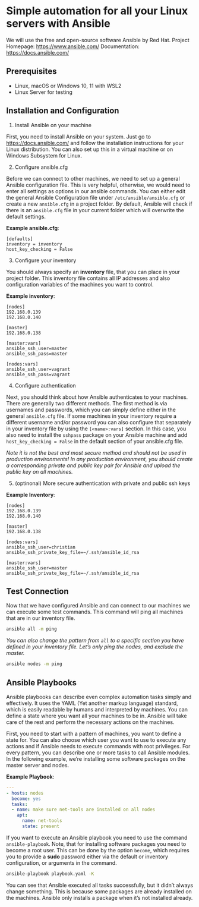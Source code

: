 # Simple automation for all your Linux servers with Ansible

We will use the free and open-source software Ansible by Red Hat.
Project Homepage: https://www.ansible.com/
Documentation: https://docs.ansible.com/

## Prerequisites

- Linux, macOS or Windows 10, 11 with WSL2
- Linux Server for testing

## Installation and Configuration

1. Install Ansible on your machine

First, you need to install Ansible on your system. Just go to https://docs.ansible.com/ and follow the installation instructions for your Linux distribution. You can also set up this in a virtual machine or on Windows Subsystem for Linux.

2. Configure ansible.cfg

Before we can connect to other machines, we need to set up a general Ansible configuration file. This is very helpful, otherwise, we would need to enter all settings as options in our ansible commands. You can either edit the general Ansible Configuration file under `/etc/ansible/ansible.cfg` or create a new `ansible.cfg` in a project folder. By default, Ansible will check if there is an `ansible.cfg` file in your current folder which will overwrite the default settings.

**Example ansible.cfg**:
```config
[defaults]
inventory = inventory
host_key_checking = False
```

3. Configure your inventory

You should always specify an **inventory** file, that you can place in your project folder. This inventory file contains all IP addresses and also configuration variables of the machines you want to control.

**Example inventory**:
```
[nodes]
192.168.0.139
192.168.0.140

[master]
192.168.0.138

[master:vars]
ansible_ssh_user=master
ansible_ssh_pass=master

[nodes:vars]
ansible_ssh_user=vagrant
ansible_ssh_pass=vagrant
```

4. Configure authentication

Next, you should think about how Ansible authenticates to your machines. There are generally two different methods. The first method is via usernames and passwords, which you can simply define either in the general `ansible.cfg` file. If some machines in your inventory require a different username and/or password you can also configure that separately in your inventory file by using the `[<name>:vars]` section. In this case, you also need to install the `sshpass` package on your Ansible machine and add `host_key_checking = False` in the default section of your ansible.cfg file.

*Note it is not the best and most secure method and should not be used in production environments! In any production environment, you should create a corresponding private and public key pair for Ansible and upload the public key on all machines.*

5. (optinonal) More secure authentication with private and public ssh keys

**Example Inventory**:
```
[nodes]
192.168.0.139
192.168.0.140

[master]
192.168.0.138

[nodes:vars]
ansible_ssh_user=christian
ansible_ssh_private_key_file=~/.ssh/ansible_id_rsa

[master:vars]
ansible_ssh_user=master
ansible_ssh_private_key_file=~/.ssh/ansible_id_rsa
```

## Test Connection

Now that we have configured Ansible and can connect to our machines we can execute some test commands. This command will ping all machines that are in our inventory file.

```bash
ansible all -m ping
```

*You can also change the pattern from `all` to a specific section you have defined in your inventory file. Let’s only ping the nodes, and exclude the master.*

```bash
ansible nodes -m ping
```

## Ansible Playbooks

Ansible playbooks can describe even complex automation tasks simply and effectively. It uses the YAML (Yet another markup language) standard, which is easily readable by humans and interpreted by machines. You can define a state where you want all your machines to be in. Ansible will take care of the rest and perform the necessary actions on the machines.

First, you need to start with a pattern of machines, you want to define a state for. You can also choose which user you want to use to execute any actions and if Ansible needs to execute commands with root privileges. For every pattern, you can describe one or more tasks to call Ansible modules. In the following example, we’re installing some software packages on the master server and nodes.

**Example Playbook**:
```yml
---
- hosts: nodes
  become: yes
  tasks:
  - name: make sure net-tools are installed on all nodes
    apt:
      name: net-tools
      state: present
```

If you want to execute an Ansible playbook you need to use the command `ansible-playbook`. Note, that for installing software packages you need to become a root user. This can be done by the option `become`, which requires you to provide a **sudo** password either via the default or inventory configuration, or arguments in the command.

```bash
ansible-playbook playbook.yaml -K
```

You can see that Ansible executed all tasks successfully, but it didn’t always change something. This is because some packages are already installed on the machines. Ansible only installs a package when it’s not installed already.